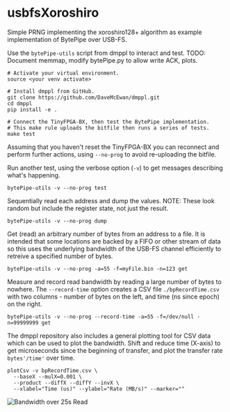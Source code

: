 
usbfsXoroshiro
==============

Simple PRNG implementing the xoroshiro128+ algorithm as example implementation
of BytePipe over USB-FS.

Use the `bytePipe-utils` script from dmppl to interact and test.
TODO: Document memmap, modify bytePipe.py to allow write ACK, plots.

```
# Activate your virtual environment.
source <your venv activate>

# Install dmppl from GitHub.
git clone https://github.com/DaveMcEwan/dmppl.git
cd dmppl
pip install -e .

# Connect the TinyFPGA-BX, then test the BytePipe implementation.
# This make rule uploads the bitfile then runs a series of tests.
make test
```

Assuming that you haven't reset the TinyFPGA-BX you can reconnect and perform
further actions, using `--no-prog` to avoid re-uploading the bitfile.

Run another test, using the verbose option (`-v`) to get messages describing
what's happening.
```
bytePipe-utils -v --no-prog test
```

Sequentially read each address and dump the values.
NOTE: These look random but include the register state, not just the result.
```
bytePipe-utils -v --no-prog dump
```

Get (read) an arbitrary number of bytes from an address to a file.
It is intended that some locations are backed by a FIFO or other stream of data
so this uses the underlying bandwidth of the USB-FS channel efficiently to
retreive a specified number of bytes.
```
bytePipe-utils -v --no-prog -a=55 -f=myFile.bin -n=123 get
```

Measure and record read bandwidth by reading a large number of bytes to nowhere.
The `--record-time` option creates a CSV file `./bpRecordTime.csv` with two
columns - number of bytes on the left, and time (ns since epoch) on the right.
```
bytePipe-utils -v --no-prog --record-time -a=55 -f=/dev/null -n=99999999 get
```

[bwRead]: ./img/usbfsXoroshiro_bandwidth25s_read.png "Bandwidth over 25s Read"

The dmppl repository also includes a general plotting tool for CSV data which
can be used to plot the bandwidth.
Shift and reduce time (X-axis) to get microseconds since the beginning of
transfer, and plot the transfer rate `bytes'/time'` over time.
```
plotCsv -v bpRecordTime.csv \
  --baseX --mulX=0.001 \
  --product --diffX --diffY --invX \
  --xlabel="Time (us)" --ylabel="Rate (MB/s)" --marker=""
```
![Bandwidth over 25s Read][bwRead]


